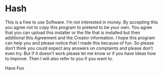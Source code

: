 # Hash

This is a free to use Software. I’m not interested in money.
By accepting this you agree not to copy this program to pretend to be your own. You agree that you can upload this installer or the file that is installed but then additional this Agreement and the Creator information.
I hope this program can help you and please notice that I made this because of fun. So please don’t think you could expect any answers on complaints and please don’t even try. But if it doesn’t work please let me know or if you have Ideas how to improve. Then I will also refer to you if you want to.

Have Fun
